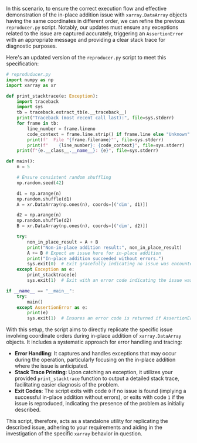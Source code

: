 In this scenario, to ensure the correct execution flow and effective demonstration of the in-place addition issue with `xarray.DataArray` objects having the same coordinates in different order, we can refine the previous `reproducer.py` script. Notably, our updates must ensure any exceptions related to the issue are captured accurately, triggering an `AssertionError` with an appropriate message and providing a clear stack trace for diagnostic purposes.

Here's an updated version of the `reproducer.py` script to meet this specification:

```python
# reproduducer.py
import numpy as np
import xarray as xr

def print_stacktrace(e: Exception):
    import traceback
    import sys
    tb = traceback.extract_tb(e.__traceback__)
    print("Traceback (most recent call last):", file=sys.stderr)
    for frame in tb:
        line_number = frame.lineno
        code_context = frame.line.strip() if frame.line else "Unknown"
        print(f'  File "{frame.filename}"', file=sys.stderr)
        print(f"    {line_number}: {code_context}", file=sys.stderr)
    print(f"{e.__class__.__name__}: {e}", file=sys.stderr)

def main():
    n = 5

    # Ensure consistent random shuffling
    np.random.seed(42)

    d1 = np.arange(n)
    np.random.shuffle(d1)
    A = xr.DataArray(np.ones(n), coords=[('dim', d1)])

    d2 = np.arange(n)
    np.random.shuffle(d2)
    B = xr.DataArray(np.ones(n), coords=[('dim', d2)])

    try:
        non_in_place_result = A + B
        print("Non-in-place addition result:", non_in_place_result)
        A += B # Expect an issue here for in-place addition
        print("In-place addition succeeded without errors.")
        sys.exit(0)  # Exit gracefully indicating no issue was encountered
    except Exception as e:
        print_stacktrace(e)
        sys.exit(1)  # Exit with an error code indicating the issue was reproduced

if __name__ == "__main__":
    try:
        main()
    except AssertionError as e:
        print(e)
        sys.exit(1)  # Ensures an error code is returned if AssertionError is raised
```

With this setup, the script aims to directly replicate the specific issue involving coordinate orders during in-place addition of `xarray.DataArray` objects. It includes a systematic approach for error handling and tracing:

- **Error Handling**: It captures and handles exceptions that may occur during the operation, particularly focusing on the in-place addition where the issue is anticipated.
- **Stack Trace Printing**: Upon catching an exception, it utilizes your provided `print_stacktrace` function to output a detailed stack trace, facilitating easier diagnosis of the problem.
- **Exit Codes**: The script exits with code `0` if no issue is found (implying a successful in-place addition without errors), or exits with code `1` if the issue is reproduced, indicating the presence of the problem as initially described.

This script, therefore, acts as a standalone utility for replicating the described issue, adhering to your requirements and aiding in the investigation of the specific `xarray` behavior in question.